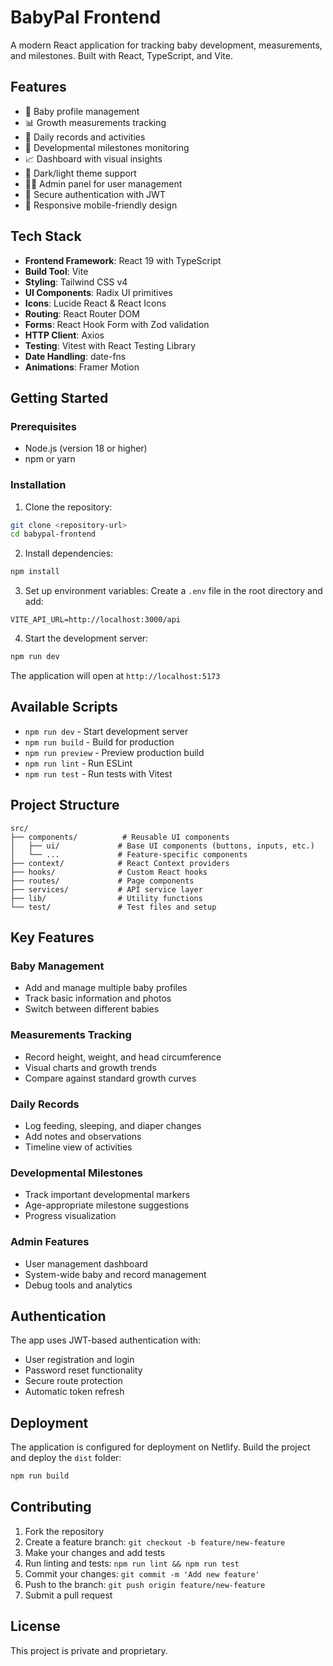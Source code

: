 # BabyPal Frontend

A modern React application for tracking baby development, measurements, and milestones. Built with React, TypeScript, and Vite.

## Features

- 👶 Baby profile management
- 📊 Growth measurements tracking
- 📝 Daily records and activities
- 🎯 Developmental milestones monitoring  
- 📈 Dashboard with visual insights
- 🌙 Dark/light theme support
- 👨‍💼 Admin panel for user management
- 🔐 Secure authentication with JWT
- 📱 Responsive mobile-friendly design

## Tech Stack

- **Frontend Framework**: React 19 with TypeScript
- **Build Tool**: Vite
- **Styling**: Tailwind CSS v4
- **UI Components**: Radix UI primitives
- **Icons**: Lucide React & React Icons
- **Routing**: React Router DOM
- **Forms**: React Hook Form with Zod validation
- **HTTP Client**: Axios
- **Testing**: Vitest with React Testing Library
- **Date Handling**: date-fns
- **Animations**: Framer Motion

## Getting Started

### Prerequisites

- Node.js (version 18 or higher)
- npm or yarn

### Installation

1. Clone the repository:
```bash
git clone <repository-url>
cd babypal-frontend
```

2. Install dependencies:
```bash
npm install
```

3. Set up environment variables:
Create a `.env` file in the root directory and add:
```env
VITE_API_URL=http://localhost:3000/api
```

4. Start the development server:
```bash
npm run dev
```

The application will open at `http://localhost:5173`

## Available Scripts

- `npm run dev` - Start development server
- `npm run build` - Build for production
- `npm run preview` - Preview production build
- `npm run lint` - Run ESLint
- `npm run test` - Run tests with Vitest

## Project Structure

```
src/
├── components/          # Reusable UI components
│   ├── ui/             # Base UI components (buttons, inputs, etc.)
│   └── ...             # Feature-specific components
├── context/            # React Context providers
├── hooks/              # Custom React hooks
├── routes/             # Page components
├── services/           # API service layer
├── lib/                # Utility functions
└── test/               # Test files and setup
```

## Key Features

### Baby Management
- Add and manage multiple baby profiles
- Track basic information and photos
- Switch between different babies

### Measurements Tracking
- Record height, weight, and head circumference
- Visual charts and growth trends
- Compare against standard growth curves

### Daily Records
- Log feeding, sleeping, and diaper changes
- Add notes and observations
- Timeline view of activities

### Developmental Milestones
- Track important developmental markers
- Age-appropriate milestone suggestions
- Progress visualization

### Admin Features
- User management dashboard
- System-wide baby and record management
- Debug tools and analytics

## Authentication

The app uses JWT-based authentication with:
- User registration and login
- Password reset functionality
- Secure route protection
- Automatic token refresh

## Deployment

The application is configured for deployment on Netlify. Build the project and deploy the `dist` folder:

```bash
npm run build
```

## Contributing

1. Fork the repository
2. Create a feature branch: `git checkout -b feature/new-feature`
3. Make your changes and add tests
4. Run linting and tests: `npm run lint && npm run test`
5. Commit your changes: `git commit -m 'Add new feature'`
6. Push to the branch: `git push origin feature/new-feature`
7. Submit a pull request

## License

This project is private and proprietary.